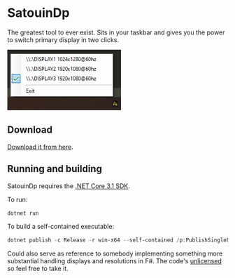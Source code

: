 # SatouinDp

The greatest tool to ever exist. Sits in your taskbar and gives you the power
to switch primary display in two clicks.

![Screenshot of SatouinDp in action](./screenshot.jpg)

## Download

[Download it from here](https://github.com/steinuil/SatouinDp/releases/latest).

## Running and building

SatouinDp requires the [.NET Core 3.1 SDK](https://dotnet.microsoft.com/download/dotnet-core/).

To run:

```powershell
dotnet run
```

To build a self-contained executable:

```powershell
dotnet publish -c Release -r win-x64 --self-contained /p:PublishSingleFile=true -o out
```

Could also serve as reference to somebody implementing something more substantial
handling displays and resolutions in F#. The code's [unlicensed](https://unlicense.org/)
so feel free to take it.
